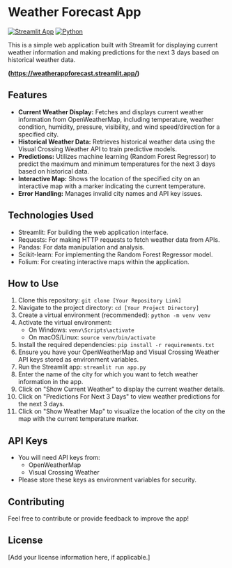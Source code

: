 # Weather Forecast App

[![Streamlit App](https://img.shields.io/badge/Streamlit-App-blueviolet)](https://streamlit.io/)
[![Python](https://img.shields.io/badge/Python-3.x-blue)](https://www.python.org/)

This is a simple web application built with Streamlit for displaying current weather information and making predictions for the next 3 days based on historical weather data.

**(https://weatherappforecast.streamlit.app/)**

## Features

* **Current Weather Display:** Fetches and displays current weather information from OpenWeatherMap, including temperature, weather condition, humidity, pressure, visibility, and wind speed/direction for a specified city.
* **Historical Weather Data:** Retrieves historical weather data using the Visual Crossing Weather API to train predictive models.
* **Predictions:** Utilizes machine learning (Random Forest Regressor) to predict the maximum and minimum temperatures for the next 3 days based on historical data.
* **Interactive Map:** Shows the location of the specified city on an interactive map with a marker indicating the current temperature.
* **Error Handling:** Manages invalid city names and API key issues.

## Technologies Used

* Streamlit: For building the web application interface.
* Requests: For making HTTP requests to fetch weather data from APIs.
* Pandas: For data manipulation and analysis.
* Scikit-learn: For implementing the Random Forest Regressor model.
* Folium: For creating interactive maps within the application.

## How to Use

1.  Clone this repository: `git clone [Your Repository Link]`
2.  Navigate to the project directory: `cd [Your Project Directory]`
3.  Create a virtual environment (recommended): `python -m venv venv`
4.  Activate the virtual environment:
    * On Windows: `venv\Scripts\activate`
    * On macOS/Linux: `source venv/bin/activate`
5.  Install the required dependencies: `pip install -r requirements.txt`
6.  Ensure you have your OpenWeatherMap and Visual Crossing Weather API keys stored as environment variables.
7.  Run the Streamlit app: `streamlit run app.py`
8.  Enter the name of the city for which you want to fetch weather information in the app.
9.  Click on "Show Current Weather" to display the current weather details.
10. Click on "Predictions For Next 3 Days" to view weather predictions for the next 3 days.
11. Click on "Show Weather Map" to visualize the location of the city on the map with the current temperature marker.

## API Keys

* You will need API keys from:
    * OpenWeatherMap
    * Visual Crossing Weather
* Please store these keys as environment variables for security.

## Contributing

Feel free to contribute or provide feedback to improve the app!

## License

[Add your license information here, if applicable.]
